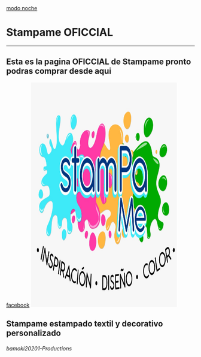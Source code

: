<!DOCTYPE html>
<html>
  <head>
    <meta http-equiv="content-type" content="text/html; charset=utf-8" />
    <meta name="tienda" content="">
    <title>Stampame</title>  
    <link rel="stylesheet" href="Stampame.css" type="text/css" media="all" /> 
    <script type="text/javascript" src="Index.js"></script>
  </head>
  <body>
<a href="MODOZZZ/Modozzz.html";> modo noche</a>
            <h1>Stampame OFICCIAL</h1>
            <hr color="#a62eff">
    <h2>Esta es la pagina OFICCIAL de Stampame pronto podras comprar desde aqui</h2>
<a href="https://www.facebook.com/stampame.spa/";> facebook</a>
    <img src="Logo.jpg" width="390" height="600" alt="Foto StampameTM"/>
    <h2>Stampame estampado textil y decorativo personalizado</h2>
  <h6>bamoki20201-Productions</h6>
  </body>
</html>
